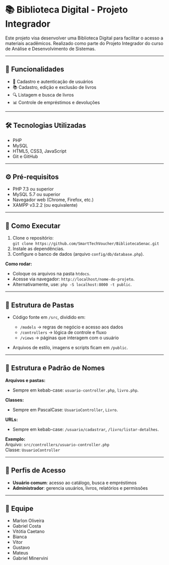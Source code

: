 # 📚 Biblioteca Digital - Projeto Integrador

Este projeto visa desenvolver uma Biblioteca Digital para facilitar o acesso a materiais acadêmicos. Realizado como parte do Projeto Integrador do curso de Análise e Desenvolvimento de Sistemas.

---

## 🚀 Funcionalidades

- 🔐 Cadastro e autenticação de usuários
- 📚 Cadastro, edição e exclusão de livros
- 🔍 Listagem e busca de livros
- 📊 Controle de empréstimos e devoluções

---

## 🛠️ Tecnologias Utilizadas

- PHP
- MySQL
- HTML5, CSS3, JavaScript
- Git e GitHub 

---

## ⚙️ Pré-requisitos

- PHP 7.3 ou superior
- MySQL 5.7 ou superior
- Navegador web (Chrome, Firefox, etc.)
- XAMPP v3.2.2 (ou equivalente)

---

## 🚀 Como Executar

1. Clone o repositório:  
   `git clone https://github.com/SmartTechVoucher/BibliotecaSenac.git`
2. Instale as dependências.
3. Configure o banco de dados (arquivo `config/db/database.php`).

**Como rodar:**  
- Coloque os arquivos na pasta `htdocs`.  
- Acesse via navegador: `http://localhost/nome-do-projeto`.  
- Alternativamente, use: `php -S localhost:8000 -t public`.

---

## 📂 Estrutura de Pastas

- Código fonte em `/src`, dividido em:
  - `/models` → regras de negócio e acesso aos dados
  - `/controllers` → lógica de controle e fluxo
  - `/views` → páginas que interagem com o usuário

- Arquivos de estilo, imagens e scripts ficam em `/public`.

---

## 📂 Estrutura e Padrão de Nomes

**Arquivos e pastas:**  
- Sempre em kebab-case: `usuario-controller.php`, `livro.php`.

**Classes:**  
- Sempre em PascalCase: `UsuarioController`, `Livro`.

**URLs:**  
- Sempre em kebab-case: `/usuario/cadastrar`, `/livro/listar-detalhes`.

**Exemplo:**  
Arquivo: `src/controllers/usuario-controller.php`  
Classe: `UsuarioController`

---

## 🔐 Perfis de Acesso

- **Usuário comum**: acesso ao catálogo, busca e empréstimos  
- **Administrador**: gerencia usuários, livros, relatórios e permissões  

---

## 👥 Equipe

- Marlon Oliveira
- Gabriel Costa 
- Vitótia Caetano 
- Bianca
- Vitor 
- Gustavo
- Mateus
- Gabriel Minervini